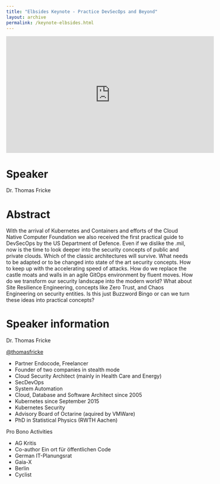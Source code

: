 ```yaml
---
title: "Elbsides Keynote - Practice DevSecOps and Beyond"
layout: archive
permalink: /keynote-elbsides.html
---
```


<iframe width="560" height="315" src="https://www.youtube.com/embed/_qr1Zu2qDx8" title="YouTube video player" frameborder="0" allow="accelerometer; autoplay; clipboard-write; encrypted-media; gyroscope; picture-in-picture" allowfullscreen></iframe>

# Speaker

Dr. Thomas Fricke

# Abstract

With the arrival of Kubernetes and Containers and efforts of the Cloud Native Computer Foundation we also received the first practical guide to DevSecOps by the US Department of Defence. Even if we dislike the .mil, now  is the time to look deeper into the security  concepts of  public and private clouds. Which of the classic architectures will survive. What needs to be adapted or to be changed into  state of the art security concepts. How to keep up with the accelerating speed of attacks. How do we replace the castle moats and walls in an agile GitOps environment by fluent moves. How do we transform our security landscape into the modern world? What about Site Resilience Engineering, concepts like Zero Trust, and Chaos Engineering on security entities. Is this just Buzzword Bingo or can we turn these ideas into practical concepts?

# Speaker information

Dr. Thomas Fricke

[@thomasfricke](https://twitter.com/thomasfricke)

- Partner Endocode, Freelancer
- Founder of two companies in stealth mode
- Cloud Security Architect (mainly in Health Care and Energy)
- SecDevOps
- System Automation
- Cloud, Database and Software Architect since 2005
- Kubernetes since September 2015
- Kubernetes Security
- Advisory Board of Octarine (aquired by VMWare)
- PhD in Statistical Physics (RWTH Aachen)

Pro Bono Activities
- AG Kritis
- Co-author Ein ort für öffentlichen Code
- German IT-Planungsrat
- Gaia-X
- Berlin
- Cyclist
